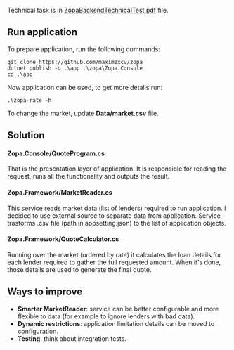 
Technical task is in [ZopaBackendTechnicalTest.pdf](https://github.com/maximzxcv/zopa/blob/main/ZopaBackendTechnicalTest.pdf) file.

## Run application
To prepare application, run the following commands:
```
git clone https://github.com/maximzxcv/zopa
dotnet publish -o .\app .\zopa\Zopa.Console
cd .\app 
```
Now application can be used, to get more details run:
``` 
.\zopa-rate -h
```
To change the market, update **Data/market.csv** file.

## Solution
#### Zopa.Console/QuoteProgram.cs
That is the presentation layer of application. It is responsible for reading the request, runs all the functionality and outputs the result.
#### Zopa.Framework/MarketReader.cs
This service reads market data (list of lenders) required to run application. I decided to use external source to separate data from application. Service trasforms .csv file (path in appsetting.json) to the list of application objects. 
#### Zopa.Framework/QuoteCalculator.cs
Running over the market (ordered by rate) it calculates the loan details for each lender required to gather the full requested amount. When it's done, those details are used to generate the final quote.

## Ways to improve
- **Smarter MarketReader**: service can be better configurable and more flexible to data (for example to ignore lenders with bad data).
- **Dynamic restrictions**: application limitation details can be moved to configuration. 
- **Testing**: think about integration tests.
